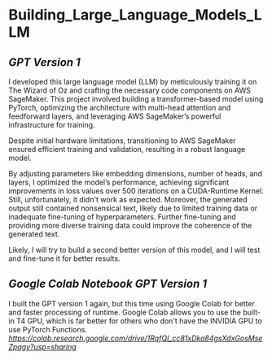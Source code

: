 # Building_Large_Language_Models_LLM

## *GPT Version 1*

I developed this large language model (LLM) by meticulously training it on The Wizard of Oz and crafting the necessary code components on AWS SageMaker. This project involved building a transformer-based model using PyTorch, optimizing the architecture with multi-head attention and feedforward layers, and leveraging AWS SageMaker’s powerful infrastructure for training.

Despite initial hardware limitations, transitioning to AWS SageMaker ensured efficient training and validation, resulting in a robust language model.

By adjusting parameters like embedding dimensions, number of heads, and layers, I optimized the model’s performance, achieving significant improvements in loss values over 500 iterations on a CUDA-Runtime Kernel. Still, unfortunately, it didn't work as expected. Moreover, the generated output still contained nonsensical text, likely due to limited training data or inadequate fine-tuning of hyperparameters. Further fine-tuning and providing more diverse training data could improve the coherence of the generated text.

Likely, I will try to build a second better version of this model, and I will test and fine-tune it for better results.

## *Google Colab Notebook GPT Version 1*

I built the GPT version 1 again, but this time using Google Colab for better and faster processing of runtime. Google Colab allows you to use the built-in T4 GPU, which is far better for others who don't have the INVIDIA GPU to use PyTorch Functions.
*https://colab.research.google.com/drive/1RqfQI_cc81xDka84gsXdxGosMseZpagy?usp=sharing*
